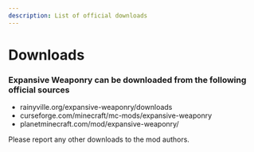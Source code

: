 ```yaml
---
description: List of official downloads
---
```


# Downloads

### Expansive Weaponry can be downloaded from the following official sources

* rainyville.org/expansive-weaponry/downloads
* curseforge.com/minecraft/mc-mods/expansive-weaponry
* planetminecraft.com/mod/expansive-weaponry/

Please report any other downloads to the mod authors.
